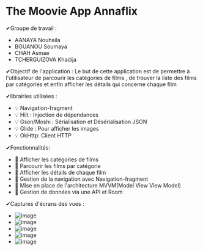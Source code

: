# The Moovie App Annaflix


✔Groupe de travail :
- AANAYA Nouhaila
- BOUANOU Soumaya
- CHAH Asmae
- TCHERGUIZOVA Khadija 

✔Objectif de l'application :
Le but de cette application est de permettre à l'utilisateur de parcourir les catégories de films , de trouver la liste des films par catégories et enfin afficher les détails qui concerne chaque film 

✔librairies utilisées :
- 💡 Navigation-fragment
- 💡 Hilt : Injection de dépendances
- 💡 Gson/Moshi : Sérialisation et Désérialisation JSON
- 💡 Glide : Pour afficher les images 
- 💡 OkHttp: Client HTTP
 


✔Fonctionnalités: 
- 🥇 Afficher les catégories de films 
- 🥇 Parcourir les films par catégorie 
- 🥇 Afficher les détails de chaque film
- 🥇 Gestion de la navigation avec Navigation-fragment 
- 🥇 Mise en place de l'architecture MVVM(Model View View Model)
- 🥇 Gestion de données via une API et Room

✔Captures d'écrans des vues :
- ![image](https://user-images.githubusercontent.com/55514071/146092985-87865d4f-f314-4079-9f70-1f7f2deb9924.png)
- ![image](https://user-images.githubusercontent.com/55514071/146091366-018398f3-98bd-4768-8597-a28c78d62510.png)
- ![image](https://user-images.githubusercontent.com/55514071/146091628-fa2f2b5a-de6d-4baf-b792-fb9936f0d0c3.png)
- ![image](https://user-images.githubusercontent.com/55514071/146091660-57457617-9f9a-4750-bd61-8473b32a3d18.png)
- ![image](https://user-images.githubusercontent.com/55514071/146093311-69f8f147-5331-4b3d-81c3-8e950855b2b4.png)





